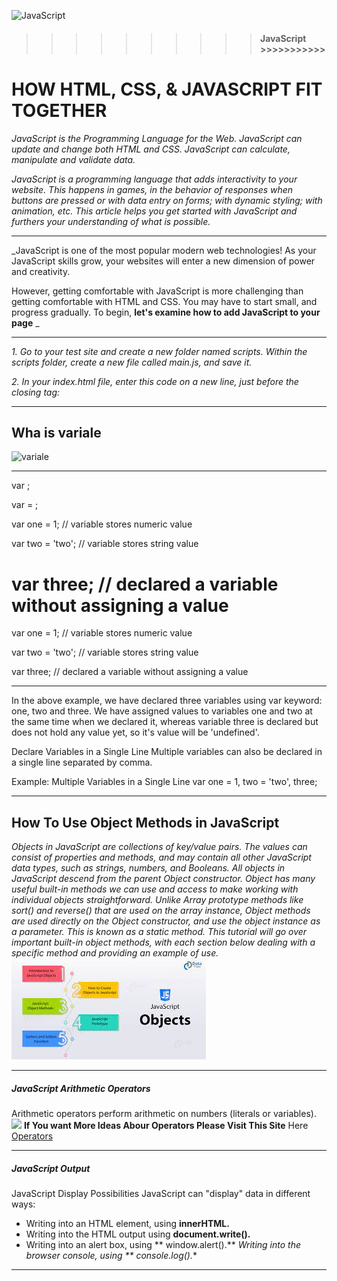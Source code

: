 ![JavaScript](https://upload.wikimedia.org/wikipedia/commons/thumb/9/99/Unofficial_JavaScript_logo_2.svg/208px-Unofficial_JavaScript_logo_2.svg.png)
>>>>>>>>>> #### JavaScript     >>>>>>>>>>>

# HOW HTML, CSS, & JAVASCRIPT FIT TOGETHER

_JavaScript is the Programming Language for the Web. JavaScript can update and change both HTML and CSS. JavaScript can calculate, manipulate and validate data._
  
_JavaScript is a programming language that adds interactivity to your website. This happens in games, in the behavior of responses when buttons are pressed or with data entry on forms; with dynamic styling; with animation, etc. This article helps you get started with JavaScript and furthers your understanding of what is possible._
***
_JavaScript is one of the most popular modern web technologies! As your JavaScript skills grow, your websites will enter a new dimension of power and creativity.

However, getting comfortable with JavaScript is more challenging than getting comfortable with HTML and CSS. You may have to start small, and progress gradually. To begin, **let's examine how to add JavaScript to your page** _
***

_1. Go to your test site and create a new folder named scripts. Within the scripts folder, create a new file called main.js, and save it._
**<script src="scripts/main.js"></script>**

_2. In your index.html file, enter this code on a new line, just before the closing </body> tag:_
***
## Wha is variale 
![variale](https://cdn-anlbg.nitrocdn.com/dKKErbUyoNysjatCgltCzbTJJilTMwLi/assets/static/optimized/rev-4b21c3b/wp-content/gallery/javascript/Data-type-in-Javascript-revised.png)
***
var <variable-name>;

var <variable-name> = <value>;


var one = 1;       // variable stores numeric value

var two = 'two';  // variable stores string value

var three;       // declared a variable without assigning a value
=======
var one = 1; // variable stores numeric value

var two = 'two';  // variable stores string value

var three;  // declared a variable without assigning a value

***
In the above example, we have declared three variables using var keyword: one, two and three. We have assigned values to variables one and two at the same time when we declared it, whereas variable three is declared but does not hold any value yet, so it's value will be 'undefined'.

Declare Variables in a Single Line
Multiple variables can also be declared in a single line separated by comma.

Example: Multiple Variables in a Single Line
var one = 1, two = 'two', three;

***
## How To Use Object Methods in JavaScript
_Objects in JavaScript are collections of key/value pairs. The values can consist of properties and methods, and may contain all other JavaScript data types, such as strings, numbers, and Booleans.
All objects in JavaScript descend from the parent Object constructor. Object has many useful built-in methods we can use and access to make working with individual objects straightforward. Unlike Array prototype methods like sort() and reverse() that are used on the array instance, Object methods are used directly on the Object constructor, and use the object instance as a parameter. This is known as a static method.
This tutorial will go over important built-in object methods, with each section below dealing with a specific method and providing an example of use._
![](img/obj.jpg)
****
#####  JavaScript Arithmetic Operators
Arithmetic operators perform arithmetic on numbers (literals or variables).
![](https://www.tutsmake.com/wp-content/uploads/2020/05/JavaScript-Arithmetic-operators.jpeg)
**If You want More Ideas Abour Operators Please Visit This Site**
Here [Operators](https://www.tutsmake.com/javascript-arithmetic-operators-example/)


****
##### JavaScript Output
JavaScript Display Possibilities
JavaScript can "display" data in different ways:

* Writing into an HTML element, using **innerHTML.**
* Writing into the HTML output using **document.write().**
* Writing into an alert box, using ** window.alert().**
 *Writing into the browser console, using ** console.log().**


****


